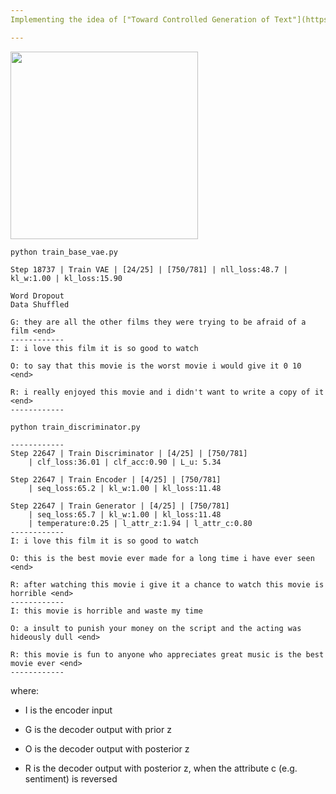 ```yaml
---
Implementing the idea of ["Toward Controlled Generation of Text"](https://arxiv.org/abs/1703.00955)

---
```

<img src="https://github.com/zhedongzheng/finch/blob/master/nlp-models/assets/control-vae.png" height='300'>

```
python train_base_vae.py
```
```
Step 18737 | Train VAE | [24/25] | [750/781] | nll_loss:48.7 | kl_w:1.00 | kl_loss:15.90

Word Dropout
Data Shuffled

G: they are all the other films they were trying to be afraid of a film <end>
------------
I: i love this film it is so good to watch

O: to say that this movie is the worst movie i would give it 0 10 <end>

R: i really enjoyed this movie and i didn't want to write a copy of it <end>
------------
```
```
python train_discriminator.py
```
```
------------
Step 22647 | Train Discriminator | [4/25] | [750/781]
	| clf_loss:36.01 | clf_acc:0.90 | L_u: 5.34

Step 22647 | Train Encoder | [4/25] | [750/781]
	| seq_loss:65.2 | kl_w:1.00 | kl_loss:11.48

Step 22647 | Train Generator | [4/25] | [750/781]
	| seq_loss:65.7 | kl_w:1.00 | kl_loss:11.48
	| temperature:0.25 | l_attr_z:1.94 | l_attr_c:0.80
------------
I: i love this film it is so good to watch

O: this is the best movie ever made for a long time i have ever seen <end>

R: after watching this movie i give it a chance to watch this movie is horrible <end>
------------
I: this movie is horrible and waste my time

O: a insult to punish your money on the script and the acting was hideously dull <end>

R: this movie is fun to anyone who appreciates great music is the best movie ever <end>
------------
```
where:
* I is the encoder input

* G is the decoder output with prior z

* O is the decoder output with posterior z

* R is the decoder output with posterior z, when the attribute c (e.g. sentiment) is reversed
